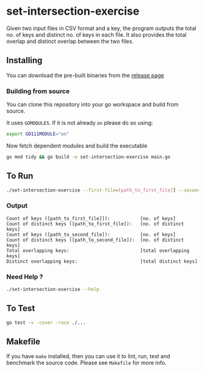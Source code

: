 # set-intersection-exercise

Given two input files in CSV format and a key, the program outputs the total no. of keys and distinct no. of keys in each file. It also provides the total overlap and distinct overlap between the two files.

## Installing

You can download the pre-built binaries from the [release page](https://github.com/rickyshrestha/set-intersection-exercise/releases)

### Building from source

You can clone this repository into your go workspace and build from source.

It uses `GOMODULES`. If it is not already `on` please do so using:

```sh
export GO111MODULE="on"
```

Now fetch dependent modules and build the executable

```sh
go mod tidy && go build -o set-intersection-exercise main.go
```

## To Run

```sh
./set-intersection-exercise --first-file=[path_to_first_file]] --second-file=[oath_to_second_file] --key=foo
```

### Output

```text
Count of keys ([path_to_first_file]]):           [no. of keys]
Count of distinct keys ([path_to_first_file]):   [no. of distinct keys]
Count of keys ([path_to_second_file]):           [no. of keys]
Count of distinct keys ([path_to_second_file]):  [no. of distinct keys]
Total overlapping keys:                          [total overlapping keys]
Distinct overlapping keys:                       [total distinct keys]
```

### Need Help ?

```sh
./set-intersection-exercise --help
```

## To Test

```sh
go test -v -cover -race ./...
```

## Makefile

If you have `make` installed, then you can use it to lint, run, test and benchmark the source code. Please see `Makefile` for more info.
